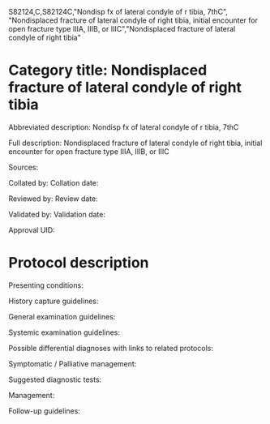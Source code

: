 S82124,C,S82124C,"Nondisp fx of lateral condyle of r tibia, 7thC", "Nondisplaced fracture of lateral condyle of right tibia, initial encounter for open fracture type IIIA, IIIB, or IIIC","Nondisplaced fracture of lateral condyle of right tibia"
# Category title: Nondisplaced fracture of lateral condyle of right tibia

Abbreviated description: Nondisp fx of lateral condyle of r tibia, 7thC

Full description: Nondisplaced fracture of lateral condyle of right tibia, initial encounter for open fracture type IIIA, IIIB, or IIIC

Sources:

Collated by:
Collation date:

Reviewed by:
Review date:

Validated by:
Validation date:

Approval UID:

# Protocol description

Presenting conditions:

History capture guidelines:

General examination guidelines:

Systemic examination guidelines:

Possible differential diagnoses with links to related protocols:

Symptomatic / Palliative management:

Suggested diagnostic tests:

Management:

Follow-up guidelines:
